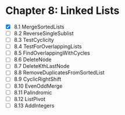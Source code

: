 # Chapter 8: Linked Lists

- [x] 8.1 MergeSortedLists
- [ ] 8.2 ReverseSingleSublist
- [ ] 8.3 TestCyclicity
- [ ] 8.4 TestForOverlappingLists
- [ ] 8.5 FindOverlappingWithCycles
- [ ] 8.6 DeleteNode
- [ ] 8.7 DeleteKthLastNode
- [ ] 8.8 RemoveDuplicatesFromSortedList
- [ ] 8.9 CyclicRightShift
- [ ] 8.10 EvenOddMerge
- [ ] 8.11 Palindromic
- [ ] 8.12 ListPivot
- [ ] 8.13 AddIntegers